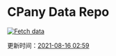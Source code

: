 # CPany Data Repo

[![Fetch data](https://github.com/yjl9903/CPany/actions/workflows/fetch.yml/badge.svg)](https://github.com/yjl9903/CPany/actions/workflows/fetch.yml)

<!-- START_SECTION: update_time -->
更新时间：[2021-08-16 02:59](https://www.timeanddate.com/worldclock/fixedtime.html?msg=Fetch+data&iso=20210816T025944&p1=237)
<!-- END_SECTION: update_time -->

